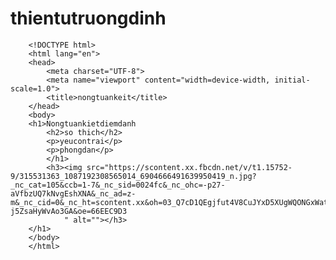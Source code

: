 # thientutruongdinh
        <!DOCTYPE html>
        <html lang="en">
        <head>
            <meta charset="UTF-8">
            <meta name="viewport" content="width=device-width, initial-scale=1.0">
            <title>nongtuankeit</title>
        </head>
        <body>
        <h1>Nongtuankietdiemdanh
            <h2>so thich</h2>
            <p>yeucontrai</p> 
            <p>phongdan</p>
            </h1>
            <h3><img src="https://scontent.xx.fbcdn.net/v/t1.15752-9/315531363_1087192308565014_6904666491639950419_n.jpg?_nc_cat=105&ccb=1-7&_nc_sid=0024fc&_nc_ohc=-p27-aVfbzUQ7kNvgEshXNA&_nc_ad=z-m&_nc_cid=0&_nc_ht=scontent.xx&oh=03_Q7cD1QEgjfut4V8CuJYxD5XUgWQONGxWati-j5ZsaHyWvAo3GA&oe=66EEC9D3
                " alt=""></h3>
        </h1>
        </body>
        </html>
